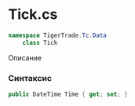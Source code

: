 
# Tick.cs
```csharp
namespace TigerTrade.Tc.Data  
    class Tick
```

Описание

### Синтаксис
```csharp
public DateTime Time { get; set; }
```
